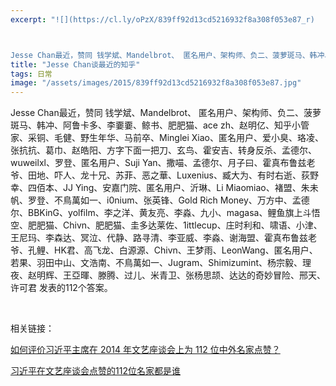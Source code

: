 ```yaml
---
excerpt: "![](https://cl.ly/oPzX/839ff92d13cd5216932f8a308f053e87_r)



Jesse Chan最近，赞同 钱学斌、Mandelbrot、 匿名用户、架构师、负二、菠萝斑马、韩冲、阿鲁卡多、李嫑嫑、鲸书、肥肥猫、ace zh、赵明亿、知乎小管家、采铜、毛健、野生年华、马前卒、Minglei Xiao、匿名用户、爱小臭、珞凌、张抗抗、葛巾、赵皓阳、方字下面一把刀、玄鸟、霍安吉、转身反杀、孟德尔、wuweilxl、罗登、匿名用户、Suji Yan、撒喵、孟德尔、月子曰、霍真布鲁兹老爷、田地、吓人、龙十兄、苏菲、恶之華、Luxenius、臧大为、有时右逝、荻野幸、四佰本、JJ Ying、安嘉门院、匿名用户、沂琳、Li Miaomiao、褚盟、朱未帆、罗登、不鳥萬如一、i0nium、张英锋、Gold Rich Money、万方中、孟德尔、BBKinG、yolfilm、李之洋、黄友亮、李淼、九小、magasa、鲤鱼旗上斗悟空、肥肥猫、Chivn、肥肥猫、圭多达莱佐、1ittlecup、庄时利和、啸语、小津、王尼玛、李森达、冥泣、代静、路寻清、李亚威、李淼、谢海盟、霍真布鲁兹老爷、孔鲤、HK君、高飞龙、白源源、Chivn、王梦雨、LeonWang、匿名用户、若果、羽田中山、文浩南、不鳥萬如一、Jugram、Shimizumint、杨宗毅、理夜、赵明辉、王亞暉、滕腾、过儿、米青卫、张杨思颉、达达的奇妙冒险、邢天、许可君 发表的112个答案。"
title: "Jesse Chan谈最近的知乎"
tags: 日常
image: "/assets/images/2015/839ff92d13cd5216932f8a308f053e87.jpg"
---
```


Jesse Chan最近，赞同 钱学斌、Mandelbrot、 匿名用户、架构师、负二、菠萝斑马、韩冲、阿鲁卡多、李嫑嫑、鲸书、肥肥猫、ace zh、赵明亿、知乎小管家、采铜、毛健、野生年华、马前卒、Minglei Xiao、匿名用户、爱小臭、珞凌、张抗抗、葛巾、赵皓阳、方字下面一把刀、玄鸟、霍安吉、转身反杀、孟德尔、wuweilxl、罗登、匿名用户、Suji Yan、撒喵、孟德尔、月子曰、霍真布鲁兹老爷、田地、吓人、龙十兄、苏菲、恶之華、Luxenius、臧大为、有时右逝、荻野幸、四佰本、JJ Ying、安嘉门院、匿名用户、沂琳、Li Miaomiao、褚盟、朱未帆、罗登、不鳥萬如一、i0nium、张英锋、Gold Rich Money、万方中、孟德尔、BBKinG、yolfilm、李之洋、黄友亮、李淼、九小、magasa、鲤鱼旗上斗悟空、肥肥猫、Chivn、肥肥猫、圭多达莱佐、1ittlecup、庄时利和、啸语、小津、王尼玛、李森达、冥泣、代静、路寻清、李亚威、李淼、谢海盟、霍真布鲁兹老爷、孔鲤、HK君、高飞龙、白源源、Chivn、王梦雨、LeonWang、匿名用户、若果、羽田中山、文浩南、不鳥萬如一、Jugram、Shimizumint、杨宗毅、理夜、赵明辉、王亞暉、滕腾、过儿、米青卫、张杨思颉、达达的奇妙冒险、邢天、许可君 发表的112个答案。

<br>

相关链接：

[如何评价习近平主席在 2014 年文艺座谈会上为 112 位中外名家点赞？](http://www.zhihu.com/question/36519478)

[习近平在文艺座谈会点赞的112位名家都是谁](http://news.sina.com.cn/c/2015-10-14/doc-ifxivsee8148761.shtml)
